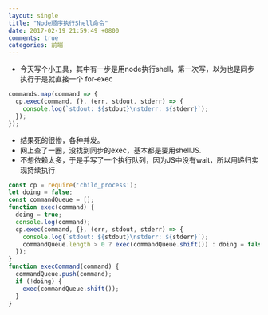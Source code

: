 ```yaml
---
layout: single
title: "Node顺序执行Shell命令"
date: 2017-02-19 21:59:49 +0800
comments: true
categories: 前端
---
```

+ 今天写个小工具，其中有一步是用node执行shell，第一次写，以为也是同步执行于是就直接一个 for-exec

```js
commands.map(command => {
  cp.exec(command, {}, (err, stdout, stderr) => {
    console.log(`stdout: ${stdout}\nstderr: ${stderr}`);
  });
});
```
<!--more-->
+ 结果死的很惨，各种并发。
+ 网上查了一圈，没找到同步的exec，基本都是要用shellJS.
+ 不想依赖太多，于是手写了一个执行队列，因为JS中没有wait，所以用递归实现持续执行

```js
const cp = require('child_process');
let doing = false;
const commandQueue = [];
function exec(command) {
  doing = true;
  console.log(command);
  cp.exec(command, {}, (err, stdout, stderr) => {
    console.log(`stdout: ${stdout}\nstderr: ${stderr}`);
    commandQueue.length > 0 ? exec(commandQueue.shift()) : doing = false;
  });
}
function execCommand(command) {
  commandQueue.push(command);
  if (!doing) {
    exec(commandQueue.shift());
  }
}
```